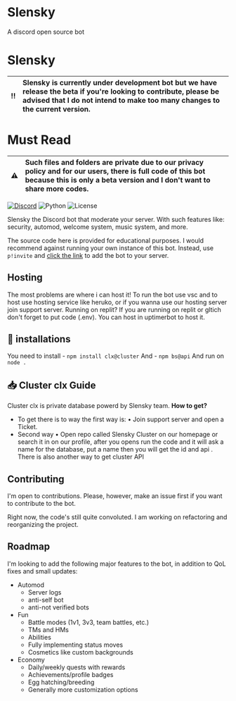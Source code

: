 # Slensky
A discord open source bot


# Slensky

:bangbang: | Slensky is currently under development bot but we have release the beta if you're looking to contribute, please be advised that I do not intend to make too many changes to the current version.
:---: | :---

# Must Read

⚠️ | Such files and folders are private due to our privacy policy and for our users, there is full code of this bot because this is only a beta version and I don't want to share more codes.
:---: | :---

[![Discord](https://img.shields.io/discord/716390832034414685?logo=discord&style=for-the-badge)](https://discord.gg/HsrEPDKu)
![Python](https://img.shields.io/badge/Python-3.8-red?style=for-the-badge)
![License](https://img.shields.io/github/license/oliver-ni/poketwo?style=for-the-badge)

Slensky the Discord bot that moderate your server. With such features like: security, automod, welcome system, music system, and more.

The source code here is provided for educational purposes. I would recommend against running your own instance of this bot. Instead, use `p!invite` and [click the link](https://dsc.gg/slensky-invite) to add the bot to your server.

## Hosting

The most problems are where i can host it! To run the bot use vsc and to host use hosting service like heruko, or if you wanna use our hosting server join support server. 
Running on replit? If you are running on replit or gltich don't forget to put code (.env). You can host in uptimerbot to host it.

## 🔗 installations

You need to install - ``npm install clx@cluster``
And - ``npm bs@api``
And run on ``node .``

## 📥 Cluster clx Guide

Cluster clx is private database powerd by Slensky team.
**How to get?**
- To get there is to way the first way is:
• Join support server and open a Ticket.
- Second way
• Open repo called Slensky Cluster on our homepage or search it in on our profile, after you opens run the code and it will ask a name for the database, put a name then you will get the id and api
.
There is also another way to get cluster API

## Contributing

I'm open to contributions. Please, however, make an issue first if you want to contribute to the bot.

Right now, the code's still quite convoluted. I am working on refactoring and reorganizing the project.

## Roadmap

I'm looking to add the following major features to the bot, in addition to QoL fixes and small updates:

- Automod
	- Server logs
	- anti-self bot
	- anti-not verified bots
- Fun
	- Battle modes (1v1, 3v3, team battles, etc.)
	- TMs and HMs
	- Abilities
	- Fully implementing status moves
	- Cosmetics like custom backgrounds
- Economy
	- Daily/weekly quests with rewards
	- Achievements/profile badges
	- Egg hatching/breeding
	- Generally more customization options


